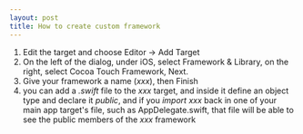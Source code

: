 ```yaml
---
layout: post
title: How to create custom framework
---
```


1. Edit the target and choose Editor -> Add Target 
2. On the left of the dialog, under iOS, select Framework & Library, on the right, select Cocoa Touch Framework, Next.
3. Give your framework a name (_xxx_), then Finish
4. you can add a _.swift_ file to the _xxx_ target, and inside it define an object type and declare it _public_, and if you _import_ _xxx_ back in one of 
your main app target's file, such as AppDelegate.swift, that file will be able to see the public members of the _xxx_ framework

